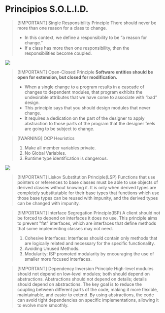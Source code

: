 # Principios S.O.L.I.D.

> [!IMPORTANT] Single Responsibility Principle
> There should never be more than one reason for a class to change.
> - In this context, we define a responsibility to be “a reason for change.”
> - If a class has more then one responsibility, then the responsibilities become coupled.

![](Pasted%20image%2020240925152028.png)


> [!IMPORTANT] Open-Closed Principle
> **Software entities should be open for extension, but closed for modification.**
> - When a single change to a program results in a cascade of changes to dependent modules, that program exhibits the undesirable attributes that we have come to associate with “bad” design.
> - This principle says that you should design modules that never change. 
> - It requires a dedication on the part of the designer to apply abstraction to those parts of the program that the designer feels are going to be subject to change.


> [!WARNING] OCP Heuristics
> 1. Make all member variables private.
> 2. No Global Variables.
> 3. Runtime type identification is dangerous.

![](Pasted%20image%2020240925152349.png)



> [!IMPORTANT] Liskov Substitution Principle(LSP)
> Functions that use pointers or references to base classes must be able to use objects of derived classes without knowing it.
> It is only when derived types are completely substitutable for their base types that functions which use those base types can be reused with impunity, and the derived types can be changed with impunity.


> [!IMPORTANT] Interface Segregation Principle(ISP)
> A client should not be forced to depend on interfaces it does no use. This principle aims to prevent "fat" interfaces, which are interfaces that define methods that some implementing classes may not need.
> 1. Cohesive Interfaces: Interfaces should contain only methods that are logically related and necessary for the specific functionality.
> 2. Avoiding Unused Methods.
> 3. Modularity: ISP promoted modularity by encouraging the use of smaller more focused interfaces.


> [!IMPORTANT] Dependency Inversion Principle
> High-level modules should not depend on low-level modules; both should depend on abstractions.
> Abstractions should not depend on details; details should depend on abstractions.
> The key goal is to reduce the coupling between different parts of the code, making it more flexible, maintainable, and easier to extend.
> By using abstractions, the code can avoid tight dependencies on specific implementations, allowing it to evolve more smoothly.

